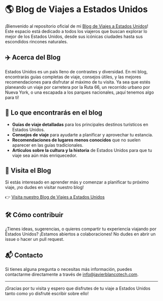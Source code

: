 # 🌎 Blog de Viajes a Estados Unidos

¡Bienvenido al repositorio oficial de mi [Blog de Viajes a Estados Unidos](https://quevisitarenestadosunidos.com/)! Este espacio está dedicado a todos los viajeros que buscan explorar lo mejor de los Estados Unidos, desde sus icónicas ciudades hasta sus escondidos rincones naturales.

## ✈️ Acerca del Blog

Estados Unidos es un país lleno de contrastes y diversidad. En mi blog, encontrarás guías completas de viaje, consejos útiles, y las mejores recomendaciones para disfrutar al máximo de tu visita. Ya sea que estés planeando un viaje por carretera por la Ruta 66, un recorrido urbano por Nueva York, o una escapada a los parques nacionales, ¡aquí tenemos algo para ti!

## 🌟 Lo que encontrarás en el blog

- **Guías de viaje detalladas** para los principales destinos turísticos en Estados Unidos.
- **Consejos de viaje** para ayudarte a planificar y aprovechar tu estancia.
- **Recomendaciones de lugares menos conocidos** que no suelen aparecer en las guías tradicionales.
- **Artículos sobre la cultura y la historia** de Estados Unidos para que tu viaje sea aún más enriquecedor.

## 🔗 Visita el Blog

Si estás interesado en aprender más y comenzar a planificar tu próximo viaje, ¡no dudes en visitar nuestro blog!

👉 [Visita nuestro Blog de Viajes a Estados Unidos](https://quevisitarenestadosunidos.com/)

## 🛠️ Cómo contribuir

¿Tienes ideas, sugerencias, o quieres compartir tu experiencia viajando por Estados Unidos? ¡Estamos abiertos a colaboraciones! No dudes en abrir un issue o hacer un pull request.

## 📬 Contacto

Si tienes alguna pregunta o necesitas más información, puedes contactarme directamente a través de [info@javierblancotech.com](mailto:info@javierblancotech.com).

---

¡Gracias por tu visita y espero que disfrutes de tu viaje a Estados Unidos tanto como yo disfruté escribir sobre ello!
